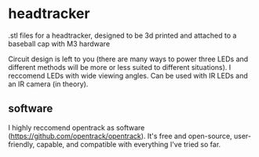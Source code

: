 # headtracker
.stl files for a headtracker, designed to be 3d printed and attached to a baseball cap with M3 hardware

Circuit design is left to you (there are many ways to power three LEDs and different methods will be more or less suited to different situations). I reccomend LEDs with wide viewing angles. Can be used with IR LEDs and an IR camera (in theory).

## software
I highly reccomend opentrack as software (https://github.com/opentrack/opentrack). It's free and open-source, user-friendly, capable, and compatible with everything I've tried so far.
